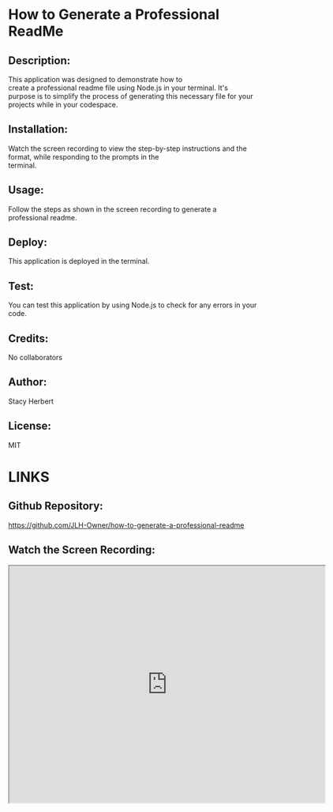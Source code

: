 # How to Generate a Professional ReadMe

## Description: 

This application was designed to demonstrate how to   
create a professional  readme file  using Node.js in your terminal. It's purpose is to simplify the process of generating this necessary file for your projects while in your codespace.

## Installation:

Watch the screen recording to view the step-by-step instructions and the format, while responding to the prompts in the     
terminal.

## Usage:

Follow the steps as shown in the screen recording to generate a professional readme.

## Deploy: 

This application is deployed in the terminal.

## Test: 

You can test this application by using Node.js to check for any errors in your code.

## Credits: 

No collaborators

## Author: 

Stacy Herbert

## License: 

MIT

# LINKS

## Github Repository: 
https://github.com/JLH-Owner/how-to-generate-a-professional-readme

## Watch the Screen Recording: 
<iframe src="https://drive.google.com/file/d/1WHlEFZm-Ev9ZlQttrV7q1CLjtCzfdkEN/preview" width="640" height="480"></iframe>


